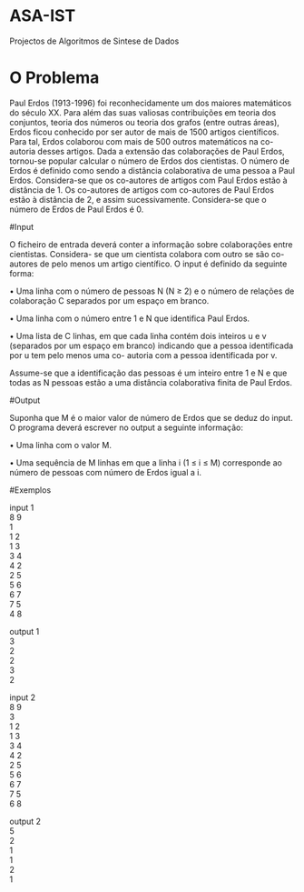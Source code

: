 # ASA-IST
Projectos de Algoritmos de Sintese de Dados

# O Problema

Paul Erdos (1913-1996) foi reconhecidamente um dos maiores matemáticos do século XX.
Para além das suas valiosas contribuições em teoria dos conjuntos, teoria dos números ou teoria
dos grafos (entre outras áreas), Erdos ficou conhecido por ser autor de mais de 1500 artigos
científicos. Para tal, Erdos colaborou com mais de 500 outros matemáticos na co-autoria desses
artigos.
Dada a extensão das colaborações de Paul Erdos, tornou-se popular calcular o número de
Erdos dos cientistas. O número de Erdos é definido como sendo a distância colaborativa de
uma pessoa a Paul Erdos. Considera-se que os co-autores de artigos com Paul Erdos estão à
distância de 1. Os co-autores de artigos com co-autores de Paul Erdos estão à distância de 2, e
assim sucessivamente. Considera-se que o número de Erdos de Paul Erdos é 0.

#Input

O ficheiro de entrada deverá conter a informação sobre colaborações entre cientistas. Considera-
se que um cientista colabora com outro se são co-autores de pelo menos um artigo científico. O
input é definido da seguinte forma:

• Uma linha com o número de pessoas N (N ≥ 2) e o número de relações de colaboração C
separados por um espaço em branco.

• Uma linha com o número entre 1 e N que identifica Paul Erdos.

• Uma lista de C linhas, em que cada linha contém dois inteiros u e v (separados por um
espaço em branco) indicando que a pessoa identificada por u tem pelo menos uma co-
autoria com a pessoa identificada por v.

Assume-se que a identificação das pessoas é um inteiro entre 1 e N e que todas as N pessoas
estão a uma distância colaborativa finita de Paul Erdos.

#Output

Suponha que M é o maior valor de número de Erdos que se deduz do input. O programa deverá
escrever no output a seguinte informação:

• Uma linha com o valor M.

• Uma sequência de M linhas em que a linha i (1 ≤ i ≤ M) corresponde ao número de
pessoas com número de Erdos igual a i.

#Exemplos

input 1  
8 9  
1  
1 2  
1 3  
3 4  
4 2  
2 5  
5 6  
6 7  
7 5  
4 8  

output 1  
3  
2  
2  
3  
2  

input 2  
8 9  
3  
1 2  
1 3  
3 4  
4 2  
2 5  
5 6  
6 7  
7 5  
6 8  

output 2  
5  
2  
1  
1  
2  
1  
